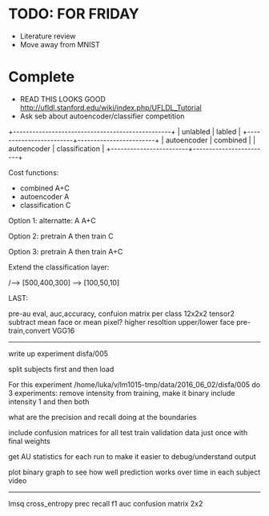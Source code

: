# TODO: FOR FRIDAY
* Literature review
* Move away from MNIST
# Complete
* READ THIS LOOKS GOOD http://ufldl.stanford.edu/wiki/index.php/UFLDL_Tutorial
* Ask seb about autoencoder/classifier competition



+-------------------------------------------------+
|       unlabled         |          labled        |
+------------------------+------------------------+
|  autoencoder           |  combined              |
|  autoencoder           |  classification        |
+------------------------+------------------------+

Cost functions:
* combined    A+C
* autoencoder A
* classification C


Option 1:
                alternatte:
                    A
                    A+C

Option 2:
                pretrain A
                then train C

Option 3:
                pretrain A
                then train A+C

Extend the classification layer:


/--> [500,400,300]
\--> [100,50,10]

LAST:

pre-au eval, auc,accuracy, confuion matrix per class 12x2x2 tensor2
subtract mean face or mean pixel?
higher resoltion
upper/lower face
pre-train,convert VGG16

------------

write up experiment disfa/005

split subjects first and then load

For this experiment /home/luka/v/lm1015-tmp/data/2016_06_02/disfa/005 do 3 experiments:
remove intensity from training, make it binary
include intensity 1
and then both

what are the precision and recall doing at the boundaries

include confusion matrices for all
test
train
validation data just once with final weights

get AU statistics for each run to make it easier to debug/understand output

plot binary graph to see how well prediction works over time in each subject video




------------


lmsq
cross_entropy
prec
recall
f1
auc
confusion matrix 2x2
